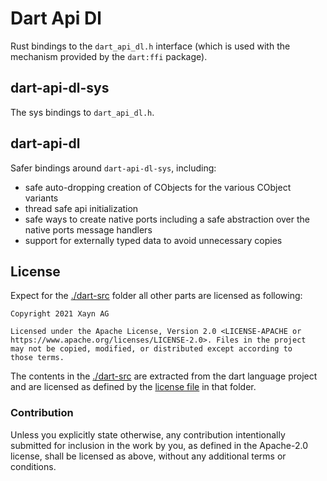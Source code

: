 # Dart Api Dl

Rust bindings to the `dart_api_dl.h` interface (which is used with the mechanism
provided by the `dart:ffi` package).

## dart-api-dl-sys

The sys bindings to `dart_api_dl.h`.

## dart-api-dl

Safer bindings  around `dart-api-dl-sys`, including:

- safe auto-dropping creation of CObjects for the various CObject variants
- thread safe api initialization
- safe ways to create native ports including a safe abstraction over the
  native ports message handlers
- support for externally typed data to avoid unnecessary copies

## License

Expect for the [./dart-src](./dart-src) folder all other parts are
licensed as following:

    Copyright 2021 Xayn AG

    Licensed under the Apache License, Version 2.0 <LICENSE-APACHE or
    https://www.apache.org/licenses/LICENSE-2.0>. Files in the project
    may not be copied, modified, or distributed except according to
    those terms.

The contents in the [./dart-src](./dart-src) are extracted from the dart language
project and are licensed as defined by the [license file](./dart-src/LICENSE) in that folder.

### Contribution

Unless you explicitly state otherwise, any contribution intentionally submitted
for inclusion in the work by you, as defined in the Apache-2.0 license, shall be
licensed as above, without any additional terms or conditions.
